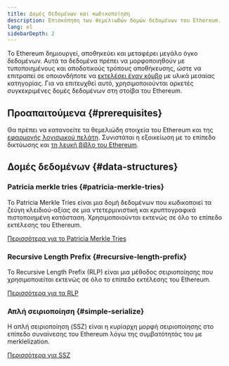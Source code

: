 ```yaml
---
title: Δομές δεδομένων και κωδικοποίηση
description: Επισκόπηση των θεμελιωδών δομών δεδομένων του Ethereum.
lang: el
sidebarDepth: 2
---
```


Το Ethereum δημιουργεί, αποθηκεύει και μεταφέρει μεγάλο όγκο δεδομένων. Αυτά τα δεδομένα πρέπει να μορφοποιηθούν με τυποποιημένους και αποδοτικούς τρόπους αποθήκευσης, ώστε να επιτραπεί σε οποιονδήποτε να [εκτελέσει έναν κόμβο](/run-a-node/) με υλικά μεσαίας κατηγορίας. Για να επιτευχθεί αυτό, χρησιμοποιούνται αρκετές συγκεκριμένες δομές δεδομένων στη στοίβα του Ethereum.

## Προαπαιτούμενα {#prerequisites}

Θα πρέπει να κατανοείτε τα θεμελιώδη στοιχεία του Ethereum και της [εφαρμογής λογισμικού πελάτη](/developers/docs/nodes-and-clients/). Συνιστάται η εξοικείωση με το επίπεδο δικτύωσης και [τη λευκή βίβλο του Ethereum](/whitepaper/).

## Δομές δεδομένων {#data-structures}

### Patricia merkle tries {#patricia-merkle-tries}

Το Patricia Merkle Tries είναι μια δομή δεδομένων που κωδικοποιεί τα ζεύγη κλειδιού-αξίας σε μια ντετερμινιστική και κρυπτογραφικά πιστοποιημένη κατάσταση. Χρησιμοποιούνται εκτενώς σε όλο το επίπεδο εκτέλεσης του Ethereum.

[Περισσότερα για το Patricia Merkle Tries](/developers/docs/data-structures-and-encoding/patricia-merkle-trie)

### Recursive Length Prefix {#recursive-length-prefix}

Το Recursive Length Prefix (RLP) είναι μια μέθοδος σειριοποίησης που χρησιμοποιείται εκτενώς σε όλο το επίπεδο εκτέλεσης του Ethereum.

[Περισσότερα για τα RLP](/developers/docs/data-structures-and-encoding/rlp)

### Απλή σειριοποίηση {#simple-serialize}

Η απλή σειριοποίηση (SSZ) είναι η κυρίαρχη μορφή σειριοποίησης στο επίπεδο συναίνεσης του Ethereum λόγω της συμβατότητάς του με merklelization.

[Περισσότερα για SSZ](/developers/docs/data-structures-and-encoding/ssz)

